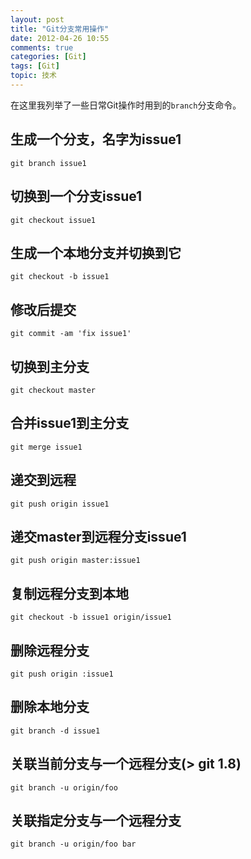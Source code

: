 ```yaml
---
layout: post
title: "Git分支常用操作"
date: 2012-04-26 10:55
comments: true
categories: [Git]
tags: [Git]
topic: 技术
---
```


在这里我列举了一些日常Git操作时用到的`branch`分支命令。

<!-- more -->

## 生成一个分支，名字为issue1

    git branch issue1

## 切换到一个分支issue1

    git checkout issue1

## 生成一个本地分支并切换到它

    git checkout -b issue1

## 修改后提交

    git commit -am 'fix issue1'

## 切换到主分支

    git checkout master

## 合并issue1到主分支

    git merge issue1

## 递交到远程

    git push origin issue1

## 递交master到远程分支issue1

    git push origin master:issue1

## 复制远程分支到本地

    git checkout -b issue1 origin/issue1

## 删除远程分支

    git push origin :issue1

## 删除本地分支

    git branch -d issue1

## 关联当前分支与一个远程分支(> git 1.8)

    git branch -u origin/foo

## 关联指定分支与一个远程分支

    git branch -u origin/foo bar
